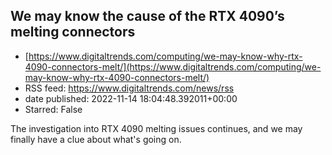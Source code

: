 ## We may know the cause of the RTX 4090’s melting connectors
 - [https://www.digitaltrends.com/computing/we-may-know-why-rtx-4090-connectors-melt/](https://www.digitaltrends.com/computing/we-may-know-why-rtx-4090-connectors-melt/)
 - RSS feed: https://www.digitaltrends.com/news/rss
 - date published: 2022-11-14 18:04:48.392011+00:00
 - Starred: False

The investigation into RTX 4090 melting issues continues, and we may finally have a clue about what's going on.
